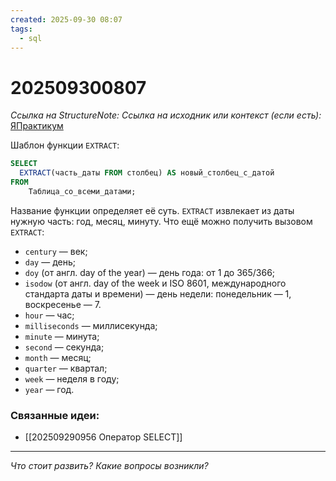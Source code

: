 ```yaml
---
created: 2025-09-30 08:07
tags:
  - sql
---
```

# 202509300807
*Ссылка на StructureNote:*
*Ссылка на исходник или контекст (если есть):* [ЯПрактикум](https://practicum.yandex.ru/learn/backend-nodejs/courses/a4214ab0-2146-4152-b90e-651bf4c7ca5e/sprints/564244/topics/1b53ba64-4733-4307-b1cd-4bdadedf0af9/lessons/f4af078a-3ccd-4b1f-a759-a3cb744062d9/)

Шаблон функции `EXTRACT`:
```sql
SELECT
  EXTRACT(часть_даты FROM столбец) AS новый_столбец_с_датой 
FROM 
    Таблица_со_всеми_датами;
```
Название функции определяет её суть. `EXTRACT` извлекает из даты нужную часть: год, месяц, минуту. Что ещё можно получить вызовом `EXTRACT`:

- `century` — век;
- `day` — день;
- `doy` (от англ. day of the year) — день года: от 1 до 365/366;
- `isodow` (от англ. day of the week и ISO 8601, международного стандарта даты и времени) — день недели: понедельник — 1, воскресенье — 7.
- `hour` — час;
- `milliseconds` — миллисекунда;
- `minute` — минута;
- `second` — секунда;
- `month` — месяц;
- `quarter` — квартал;
- `week` — неделя в году;
- `year` — год.
### Связанные идеи:
* [[202509290956 Оператор SELECT]]

---

*Что стоит развить? Какие вопросы возникли?*